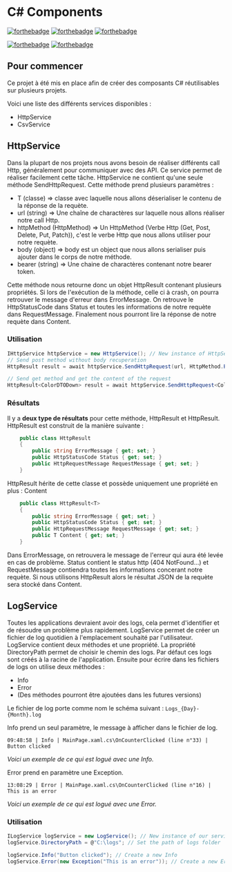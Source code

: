# C# Components

[![forthebadge](https://img.shields.io/nuget/v/ThomasBernard.CsharpTools)](https://www.nuget.org/packages/ThomasBernard.CsharpTools/)
[![forthebadge](https://img.shields.io/nuget/dt/ThomasBernard.CsharpTools)](https://www.nuget.org/packages/ThomasBernard.CsharpTools/)
[![forthebadge](https://img.shields.io/github/languages/code-size/DevIceCorp/CsharpTools)](https://www.nuget.org/packages/ThomasBernard.CsharpTools/)


[![forthebadge](https://forthebadge.com/images/badges/built-with-love.svg)](https://forthebadge.com)
[![forthebadge](https://forthebadge.com/images/badges/made-with-c-sharp.svg)](https://forthebadge.com)

## Pour commencer

Ce projet à été mis en place afin de créer des composants C# réutilisables sur plusieurs projets.

Voici une liste des différents services disponibles :
  - HttpService
  - CsvService


## HttpService

Dans la plupart de nos projets nous avons besoin de réaliser différents call Http, généralement pour communiquer avec des API. Ce service permet de réaliser facilement cette tâche. HttpService ne contient qu'une seule méthode SendHttpRequest. Cette méthode prend plusieurs paramètres :
  - T (classe) => classe avec laquelle nous allons déserialiser le contenu de la réponse de la requète.
  - url (string) => Une chaîne de charactères sur laquelle nous allons réaliser notre call Http.
  - httpMethod (HttpMethod) => Un HttpMethod (Verbe Http (Get, Post, Delete, Put, Patch)), c'est le verbe Http que nous allons utiliser pour notre requète.
  - body (object) => body est un object que nous allons serialiser puis ajouter dans le corps de notre méthode.
  - bearer (string) => Une chaine de charactères contenant notre bearer token.

Cette méthode nous retourne donc un objet HttpResult contenant plusieurs propriétés. Si lors de l'exécution de la méthode, celle ci à crash, on pourra retrouver le message d'erreur dans ErrorMessage. On retrouve le HttpStatusCode dans Status et toutes les informations de notre requète dans RequestMessage. Finalement nous pourront lire la réponse de notre requète dans Content.

### Utilisation
```C#
IHttpService httpService = new HttpService(); // New instance of HttpService
// Send post method without body recuperation
HttpResult result = await httpService.SendHttpRequest(url, HttpMethod.Post, body); 

// Send get method and get the content of the request
HttpResult<ColorDTODown> result = await httpService.SendHttpRequest<ColorDTODown>(url, HttpMethod.Get); 
```

### Résultats

Il y a **deux type de résultats** pour cette méthode, HttpResult et HttpResult<T>. HttpResult est construit de la manière suivante :
  
```C#
    public class HttpResult
    {
        public string ErrorMessage { get; set; }
        public HttpStatusCode Status { get; set; }
        public HttpRequestMessage RequestMessage { get; set; }
    }
```

HttpResult<T> hérite de cette classe et possède uniquement une propriété en plus : Content
  
```C#
    public class HttpResult<T>
    {
        public string ErrorMessage { get; set; }
        public HttpStatusCode Status { get; set; }
        public HttpRequestMessage RequestMessage { get; set; }
        public T Content { get; set; }
    }
```

Dans ErrorMessage, on retrouvera le message de l'erreur qui aura été levée en cas de problème. Status contient le status http (404 NotFound...) et RequestMessage contiendra toutes les informations concerant notre requète. Si nous utilisons HttpResult<T> alors le résultat JSON de la requète sera stocké dans Content.

  
## LogService

Toutes les applications devraient avoir des logs, cela permet d'identifier et de résoudre un problème plus rapidement. LogService permet de créer un fichier de log quotidien à l'emplacement souhaité par l'utilisateur. LogService contient deux méthodes et une propriété. La propriété DirectoryPath permet de choisir le chemin des logs. Par défaut ces logs sont créés à la racine de l'application. Ensuite pour écrire dans les fichiers de logs on utilise deux méthodes : 
  - Info 
  - Error
  - (Des méthodes pourront être ajoutées dans les futures versions)

Le fichier de log porte comme nom le schéma suivant : ```Logs_{Day}-{Month}.log ```

Info prend un seul paramètre, le message à afficher dans le fichier de log.

``` 09:48:58 | Info | MainPage.xaml.cs\OnCounterClicked (line n°33) | Button clicked ```

*Voici un exemple de ce qui est logué avec une Info.*

Error prend en paramètre une Exception.

``` 13:08:29 | Error | MainPage.xaml.cs\OnCounterClicked (line n°16) | This is an error ```

*Voici un exemple de ce qui est logué avec une Error.*

### Utilisation

```C#
ILogService logService = new LogService(); // New instance of our service
logService.DirectoryPath = @"C:\logs"; // Set the path of logs folder

logService.Info("Button clicked"); // Create a new Info
logService.Error(new Exception("This is an error")); // Create a new Error
```





